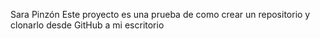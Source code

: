 Sara Pinzón
Este proyecto es una prueba de como crear un repositorio y clonarlo desde GitHub a mi escritorio
